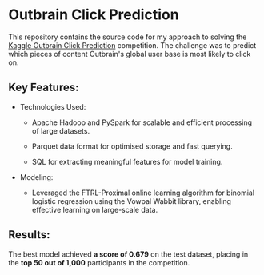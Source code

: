 # Outbrain Click Prediction

This repository contains the source code for my approach to solving the [Kaggle Outbrain Click Prediction](https://www.kaggle.com/c/outbrain-click-prediction/) competition. The challenge was to predict which pieces of content Outbrain's global user base is most likely to click on.

## Key Features:

* Technologies Used:
  
  * Apache Hadoop and PySpark for scalable and efficient processing of large datasets.
    
  * Parquet data format for optimised storage and fast querying.
    
  * SQL for extracting meaningful features for model training.
  
* Modeling:
  
  * Leveraged the FTRL-Proximal online learning algorithm for binomial logistic regression using the Vowpal Wabbit library, enabling effective learning on large-scale data.
  
## Results:

The best model achieved **a score of 0.679** on the test dataset, placing in the **top 50 out of 1,000** participants in the competition.
